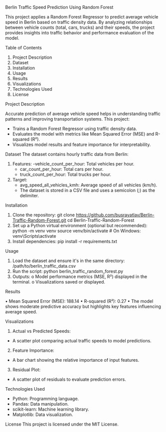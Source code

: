 Berlin Traffic Speed Prediction Using Random Forest

This project applies a Random Forest Regressor to predict average vehicle speed in Berlin based on traffic density data. By analyzing relationships between vehicle counts (total, cars, trucks) and their speeds, the project provides insights into traffic behavior and performance evaluation of the model.
 
Table of Contents

1.	Project Description
2.	Dataset
3.	Installation
4.	Usage
5.	Results
6.	Visualizations
7.	Technologies Used
8.	License
 
Project Description

Accurate prediction of average vehicle speed helps in understanding traffic patterns and improving transportation systems. This project:
-	Trains a Random Forest Regressor using traffic density data.
-	Evaluates the model with metrics like Mean Squared Error (MSE) and R-squared (R²).
-	Visualizes model results and feature importance for interpretability.
 
Dataset
The dataset contains hourly traffic data from Berlin:
1. Features:
   -vehicle_count_per_hour: Total vehicles per hour.
   - car_count_per_hour: Total cars per hour.
   - truck_count_per_hour: Total trucks per hour.
2. Target:
   - avg_speed_all_vehicles_kmh: Average speed of all vehicles (km/h).
   - The dataset is stored in a CSV file and uses a semicolon (;) as the delimiter.
 
Installation
1.	Clone the repository:
git clone https://github.com/busrayatlav/Berlin-Traffic-Random-Forest.git
cd Berlin-Traffic-Random-Forest
2.	Set up a Python virtual environment (optional but recommended):
python -m venv venv
source venv/bin/activate  # On Windows: venv\Scripts\activate
3.	Install dependencies:
pip install -r requirements.txt
 
Usage
1.	Load the dataset and ensure it's in the same directory:
/path/to/berlin_traffic_data.csv
2.	Run the script:
python berlin_traffic_random_forest.py
3.	Outputs:
o	Model performance metrics (MSE, R²) displayed in the terminal.
o	Visualizations saved or displayed.
 
Results

•	Mean Squared Error (MSE): 188.14
•	R-squared (R²): 0.27
•	The model shows moderate predictive accuracy but highlights key features influencing average speed.
 
Visualizations
1.	Actual vs Predicted Speeds:
- 	A scatter plot comparing actual traffic speeds to model predictions. 
2.	Feature Importance:
-	A bar chart showing the relative importance of input features. 
3.	Residual Plot:
-	A scatter plot of residuals to evaluate prediction errors. 
 
Technologies Used
-	Python: Programming language.
-	Pandas: Data manipulation.
-	scikit-learn: Machine learning library.
-	Matplotlib: Data visualization.
 
License
This project is licensed under the MIT License.
